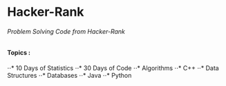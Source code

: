 # Hacker-Rank
###### Problem Solving Code from Hacker-Rank 

#### Topics :
⋅⋅* 10 Days of Statistics
⋅⋅* 30 Days of Code
⋅⋅* Algorithms
⋅⋅* C++
⋅⋅* Data Structures
⋅⋅* Databases
⋅⋅* Java
⋅⋅* Python